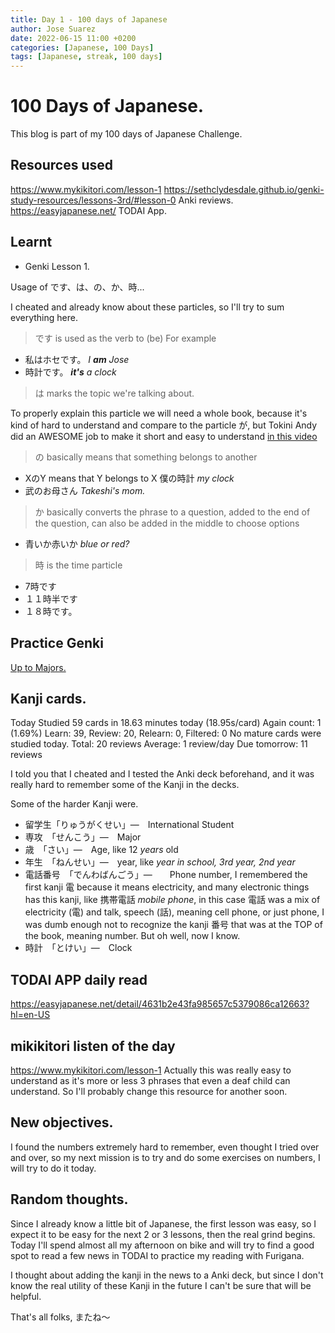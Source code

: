```yaml
---
title: Day 1 - 100 days of Japanese
author: Jose Suarez
date: 2022-06-15 11:00 +0200
categories: [Japanese, 100 Days]
tags: [Japanese, streak, 100 days]
---
```


# 100 Days of Japanese.

This blog is part of my 100 days of Japanese Challenge.


## Resources used
https://www.mykikitori.com/lesson-1
https://sethclydesdale.github.io/genki-study-resources/lessons-3rd/#lesson-0
Anki reviews.
https://easyjapanese.net/ TODAI App.


## Learnt

* Genki Lesson 1.

Usage of です、は、の、か、時...

I cheated and already know about these particles, so I'll try to sum everything here.

> です is used as the verb to (be) For example

* 私はホセです。
	_I **am** Jose_
* 時計です。
  _**it's** a clock_

> は marks the topic we're talking about.

To properly explain this particle we will need a whole book, because it's kind of hard to understand and compare to the particle が, but Tokini Andy did an AWESOME job to make it short and easy to understand [in this video](https://www.youtube.com/watch?v=ytjRoTwWnzw)

> の basically means that something belongs to another

* XのY means that Y belongs to X
  僕の時計
  _my clock_
* 武のお母さん
  _Takeshi's mom._

> か basically converts the phrase to a question, added to the end of the question, can also be added in the middle to choose options

* 青いか赤いか
  _blue or red?_

> 時 is the time particle　

* 7時です
* １１時半です
* １８時です。


## Practice Genki
[Up to Majors.](https://sethclydesdale.github.io/genki-study-resources/lessons-3rd/lesson-1/vocab-5/)


## Kanji cards.

Today
Studied 59 cards in 18.63 minutes today (18.95s/card)
Again count: 1 (1.69%)
Learn: 39, Review: 20, Relearn: 0, Filtered: 0
No mature cards were studied today.
Total:	20 reviews
Average:	1 review/day
Due tomorrow:	11 reviews

I told you that I cheated and I tested the Anki deck beforehand, and it was really hard to remember some of the Kanji in the decks.

Some of the harder Kanji were.

* 留学生「りゅうがくせい」―　International Student
* 専攻　「せんこう」―　Major
* 歳　「さい」―　Age, like 12 _years_ old
* 年生　「ねんせい」―　year, like _year in school, 3rd year, 2nd year_
* 電話番号　「でんわばんごう」―　　Phone number, I remembered the first kanji 電 because it means electricity, and many electronic things has this kanji, like 携帯電話 _mobile phone_, in this case 電話 was a mix of electricity (電) and talk, speech (話), meaning cell phone, or just phone, I was dumb enough not to recognize the kanji 番号 that was at the TOP of the book, meaning number. But oh well, now I know.
* 時計　「とけい」―　Clock

## TODAI APP daily read

https://easyjapanese.net/detail/4631b2e43fa985657c5379086ca12663?hl=en-US

## mikikitori listen of the day

https://www.mykikitori.com/lesson-1
Actually this was really easy to understand as it's more or less 3 phrases that even a deaf child can understand. So I'll probably change this resource for another soon.

## New objectives.
I found the numbers extremely hard to remember, even thought I tried over and over, so my next mission is to try and do some exercises on numbers, I will try to do it today.

## Random thoughts.
Since I already know a little bit of Japanese, the first lesson was easy, so I expect it to be easy for the next 2 or 3 lessons, then the real grind begins. Today I'll spend almost all my afternoon on bike and will try to find a good spot to read a few news in TODAI to practice my reading with Furigana.

I thought about adding the kanji in the news to a Anki deck, but since I don't know the real utility of these Kanji in the future I can't be sure that will be helpful.

That's all folks, またね～

